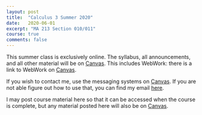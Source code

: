 ```yaml
---
layout: post
title:  "Calculus 3 Summer 2020"
date:   2020-06-01
excerpt: "MA 213 Section 010/011"
course: true
comments: false
---
```


This summer class is exclusively online. The syllabus, all announcements, and all other material will be on [Canvas](https://uk.instructure.com/courses/1987691). This includes WebWork: there is a link to WebWork on [Canvas](https://uk.instructure.com/courses/1987691).

If you wish to contact me, use the messaging systems on [Canvas](https://uk.instructure.com/courses/1987691). If you are not able figure out how to use that, you can find my email [here](/contact/).

I may post course material here so that it can be accessed when the course is complete, but any material posted here will also be on [Canvas](https://uk.instructure.com/courses/1987691).
